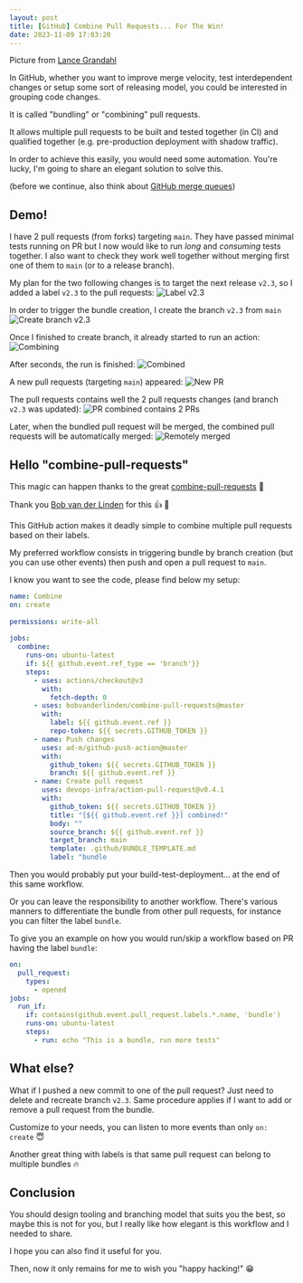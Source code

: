 ```yaml
---
layout: post
title: [GitHub] Combine Pull Requests... For The Win!
date: 2023-11-09 17:03:20
---
```

Picture from [Lance Grandahl](https://unsplash.com/photos/brown-metal-train-rail-near-rocky-mountain-during-daytime-nShLC-WruxQ)

In GitHub, whether you want to improve merge velocity, test interdependent changes or setup some sort of releasing model, you could be interested in grouping code changes.

It is called "bundling" or "combining" pull requests.

It allows multiple pull requests to be built and tested together (in CI) and qualified together (e.g. pre-production deployment with shadow traffic).

In order to achieve this easily, you would need some automation. You're lucky, I'm going to share an elegant solution to solve this.

(before we continue, also think about [GitHub merge queues](https://docs.github.com/en/repositories/configuring-branches-and-merges-in-your-repository/configuring-pull-request-merges/managing-a-merge-queue))

## Demo!
I have 2 pull requests (from forks) targeting `main`. They have passed minimal tests running on PR but I now would like to run _long_ and _consuming_ tests together. I also want to check they work well together without merging first one of them to `main` (or to a release branch).

My plan for the two following changes is to target the next release `v2.3`, so I added a label `v2.3` to the pull requests:
![Label v2.3](images/jwq8ug4jdxl7p32ceutm.png)

In order to trigger the bundle creation, I create the branch `v2.3` from `main`
![Create branch v2.3](images/m80bhb955e05b2bnsfx8.png)

Once I finished to create branch, it already started to run an action:
![Combining](images/n28c5ymg1baez2cet7n1.png)

After seconds, the run is finished:
![Combined](images/1v7p47nqbp32d8qsgedx.png)

A new pull requests (targeting `main`) appeared: 
![New PR](images/t6ogvak0e4ii2bs6b9dr.png) 

The pull requests contains well the 2 pull requests changes (and branch `v2.3` was updated):
![PR combined contains 2 PRs](images/60k5wz4ak1pb1glpgsz4.png)

Later, when the bundled pull request will be merged, the combined pull requests will be automatically merged:
![Remotely merged](images/1zyygr8qzgunxouryffy.png)

## Hello "combine-pull-requests"
This magic can happen thanks to the great [combine-pull-requests](https://github.com/bobvanderlinden/combine-pull-requests) :tada:

Thank you [Bob van der Linden](https://github.com/bobvanderlinden) for this :+1: :rocket:

This GitHub action makes it deadly simple to combine multiple pull requests based on their labels.

My preferred workflow consists in triggering bundle by branch creation (but you can use other events) then push and open a pull request to `main`.

I know you want to see the code, please find below my setup:
```yml
name: Combine
on: create
      
permissions: write-all
      
jobs:
  combine:
    runs-on: ubuntu-latest
    if: ${{ github.event.ref_type == 'branch'}}
    steps:
      - uses: actions/checkout@v3
        with:
          fetch-depth: 0
      - uses: bobvanderlinden/combine-pull-requests@master
        with:
          label: ${{ github.event.ref }}
          repo-token: ${{ secrets.GITHUB_TOKEN }}
      - name: Push changes
        uses: ad-m/github-push-action@master
        with:
          github_token: ${{ secrets.GITHUB_TOKEN }}
          branch: ${{ github.event.ref }}
      - name: Create pull request
        uses: devops-infra/action-pull-request@v0.4.1
        with:
          github_token: ${{ secrets.GITHUB_TOKEN }}
          title: "[${{ github.event.ref }}] combined!"
          body: ""
          source_branch: ${{ github.event.ref }}
          target_branch: main
          template: .github/BUNDLE_TEMPLATE.md
          label: "bundle
```

Then you would probably put your build-test-deployment... at the end of this same workflow.

Or you can leave the responsibility to another workflow. There's various manners to differentiate the bundle from other pull requests, for instance you can filter the label `bundle`.

To give you an example on how you would run/skip a workflow based on PR having the label `bundle`:
```yml
on:
  pull_request:
    types:
      - opened
jobs:
  run_if:
    if: contains(github.event.pull_request.labels.*.name, 'bundle')
    runs-on: ubuntu-latest
    steps:
      - run: echo "This is a bundle, run more tests"
```

## What else? 
What if I pushed a new commit to one of the pull request? Just need to delete and recreate branch `v2.3`. Same procedure applies if I want to add or remove a pull request from the bundle.

Customize to your needs, you can listen to more events than only `on: create` :innocent:

Another great thing with labels is that same pull request can belong to multiple bundles :fire:

## Conclusion
You should design tooling and branching model that suits you the best, so maybe this is not for you, but I really like how elegant is this workflow and I needed to share.

I hope you can also find it useful for you. 

Then, now it only remains for me to wish you "happy hacking!" :grin: